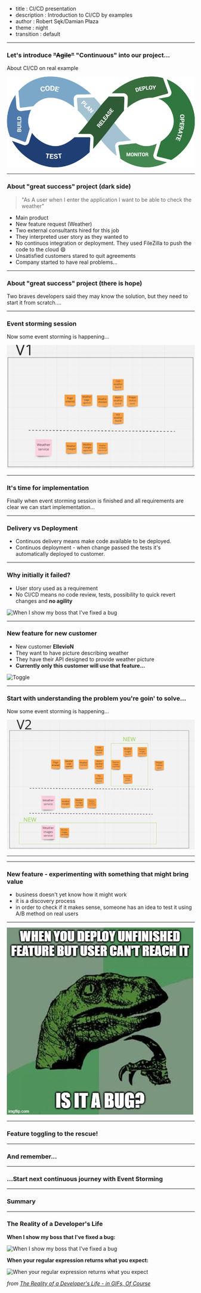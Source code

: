 - title : CI/CD presentation
- description : Introduction to CI/CD by examples
- author : Robert Sęk/Damian Płaza
- theme : night
- transition : default

***
### Let's introduce <del>"Agile"</del> "Continuous" into our project...

About CI/CD on real example

![CI/CD](images/cicd.gif)

***

### About "great success" project (dark side)
> "As A user when I enter the application I want to be able to check the weather"

- Main product 
- New feature request (Weather)
- Two external consultants hired for this job
- They interpreted user story as they wanted to
- No continuos integration or deployment. They used FileZilla to push the code to the cloud :smile:
- Unsatisfied customers stared to quit agreements
- Company started to have real problems...



***

### About "great success" project (there is hope)

Two braves developers said they may know the solution, but they need to start it from scratch....

***

### Event storming session
Now some event storming is happening...

![v1-es](images/v1-es-cicd.png)


***
### It's time for implementation
Finally when event storming session is finished and all requirements are clear we can start implementation...

***
### Delivery vs Deployment
- Continuos delivery means make code available to be deployed.
- Continuos deployment - when change passed the tests it's automatically deployed to customer. 

***
### Why initially it failed? 
- User story used as a requirement
- No CI/CD means no code review, tests, possibility to quick revert changes and **no agility**

![When I show my boss that I've fixed a bug](http://www.topito.com/wp-content/uploads/2013/01/code-07.gif)

***

### New feature for new customer 
- New customer **EllevioN**
- They want to have picture describing weather 
- They have their API designed to provide weather picture
- **Currently only this customer will use that feature...**

![Toggle](https://media.giphy.com/media/uTDdgSvpNvcrR9sydS/giphy.gif)

---

### Start with understanding the problem you're goin' to solve...
Now some event storming is happening...

![v2-es](images/v2-es-cicd.png)

***

***

### New feature - experimenting with something that might bring value
- business doesn't yet know how it might work
- it is a discovery process
- in order to check if it makes sense, someone has an idea
to test it using A/B method on real users

---

![buggy-code](images/buggy-code-question.jpg)

---

### Feature toggling to the rescue!

---

### And remember...

---

### ...Start next continuous journey with Event Storming

***

### Summary

***
### The Reality of a Developer's Life 

**When I show my boss that I've fixed a bug:**
  
![When I show my boss that I've fixed a bug](http://www.topito.com/wp-content/uploads/2013/01/code-07.gif)
  
**When your regular expression returns what you expect:**
  
![When your regular expression returns what you expect](http://www.topito.com/wp-content/uploads/2013/01/code-03.gif)
  
*from [The Reality of a Developer's Life - in GIFs, Of Course](http://server.dzone.com/articles/reality-developers-life-gifs)*

